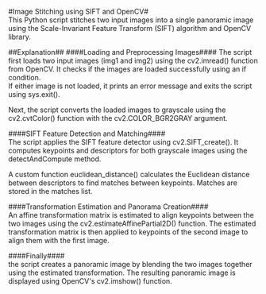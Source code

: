 #Image Stitching using SIFT and OpenCV#<br>
This Python script stitches two input images into a single panoramic image using the Scale-Invariant Feature Transform (SIFT) algorithm and OpenCV library.<br>

##Explanation##
####Loading and Preprocessing Images####
The script first loads two input images (img1 and img2) using the cv2.imread() function from OpenCV. It checks if the images are loaded successfully using an if condition.<br> If either image is not loaded, it prints an error message and exits the script using sys.exit().<br>

Next, the script converts the loaded images to grayscale using the cv2.cvtColor() function with the cv2.COLOR_BGR2GRAY argument.<br>

####SIFT Feature Detection and Matching####<br>
The script applies the SIFT feature detector using cv2.SIFT_create(). It computes keypoints and descriptors for both grayscale images using the detectAndCompute method.<br>

A custom function euclidean_distance() calculates the Euclidean distance between descriptors to find matches between keypoints. Matches are stored in the matches list.<br>

####Transformation Estimation and Panorama Creation####<br>
An affine transformation matrix is estimated to align keypoints between the two images using the cv2.estimateAffinePartial2D() function. The estimated transformation matrix is then applied to keypoints of the second image to align them with the first image.<br>

####Finally#### <br>
the script creates a panoramic image by blending the two images together using the estimated transformation. The resulting panoramic image is displayed using OpenCV's cv2.imshow() function.
